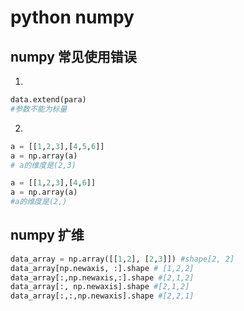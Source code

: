 # python numpy

## numpy 常见使用错误
1.
```python
data.extend(para)
#参数不能为标量
```

2.
```python
a = [[1,2,3],[4,5,6]]
a = np.array(a)
# a的维度是(2,3)

a = [[1,2,3],[4,6]]
a = np.array(a)
#a的维度是(2,)
```
## numpy 扩维

```python
data_array = np.array([[1,2], [2,3]]) #shape[2, 2]
data_array[np.newaxis, :].shape # [1,2,2]
data_array[:,np.newaxis,:].shape #[2,1,2]
data_array[:, np.newaxis].shape #[2,1,2]
data_array[:,:,np.newaxis].shape #[2,2,1]

```
